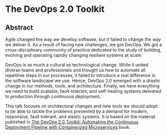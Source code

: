 The DevOps 2.0 Toolkit
======================

Abstract
--------

Agile changed the way we develop software, but it failed to change the way we deliver it. As a result of facing new challenges, we got DevOps. We got a cross-disciplinary community of practice dedicated to the study of building, evolving and operating rapidly changing resilient systems at scale.

DevOps is as much a cultural as technological change. While it united diverse teams and professionals and thought us how to automate all repetitive steps in our processes, it failed to introduce a real difference in the software landscape we use. Hence, DevOps 2.0 emerged with a drastic change in our methods, tools, and architecture. Finally, we have everything we need to build scalable, fault-tolerant, and self-healing systems delivered to production through continuous deployment.

This talk focuses on architectural changes and new tools we should adopt to be able to tackle the problems presented by a demand for modern, responsive, fault tolerant, and elastic systems. It is based on the material published in [The DevOps 2.0 Toolkit: Automating the Continuous Deployment Pipeline with Containerized Microservices](https://www.amazon.com/dp/B01BJ4V66M) book.